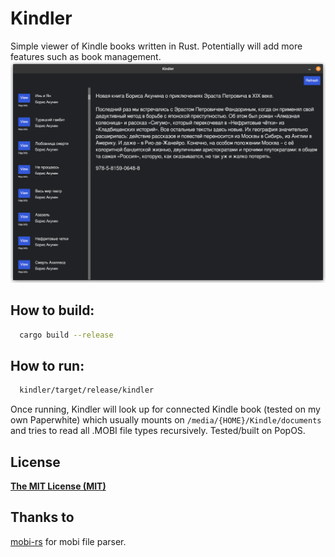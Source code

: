 # Kindler
Simple viewer of Kindle books written in Rust. Potentially will add more features such as book management.
![Screenshot](https://github.com/nickshulhin/kindler/blob/master/screenshots/0.1_home.png)

## How to build:
```bash
  cargo build --release
```
## How to run:
```bash
  kindler/target/release/kindler
```
Once running, Kindler will look up for connected Kindle book (tested on my own Paperwhite) which usually mounts on `/media/{HOME}/Kindle/documents` and tries to read all .MOBI file types recursively. Tested/built on PopOS.
## License
[**The MIT License (MIT)**](https://github.com/nickshulhin/kindler/blob/master/LICENSE)
## Thanks to
[mobi-rs](https://github.com/vv9k/mobi-rs) for mobi file parser.